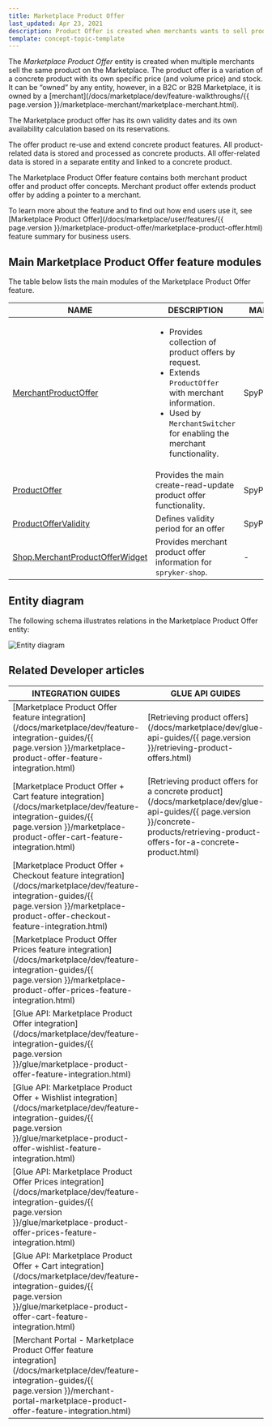 ```yaml
---
title: Marketplace Product Offer
last_updated: Apr 23, 2021
description: Product Offer is created when merchants wants to sell products already available on Marketplace.
template: concept-topic-template
---
```


The *Marketplace Product Offer* entity is created when multiple merchants sell the same product on the Marketplace. The product offer is a variation of a concrete product with its own specific price (and volume price) and stock. It can be “owned” by any entity, however, in a B2C or B2B Marketplace, it is owned by a [merchant](/docs/marketplace/dev/feature-walkthroughs/{{ page.version }}/marketplace-merchant/marketplace-merchant.html).

The Marketplace product offer has its own validity dates and its own availability calculation based on its reservations.

The offer product re-use and extend concrete product features. All product-related data is stored and processed as concrete products. 
All offer-related data is stored in a separate entity and linked to a concrete product. 

The Marketplace Product Offer feature contains both merchant product offer and product offer concepts. Merchant product offer extends product offer by adding a pointer to a merchant.

To learn more about the feature and to find out how end users use it, see [Marketplace Product Offer](/docs/marketplace/user/features/{{ page.version }}/marketplace-product-offer/marketplace-product-offer.html) feature summary for business users.

## Main Marketplace Product Offer feature modules

The table below lists the main modules of the Marketplace Product Offer feature.

| NAME | DESCRIPTION | MANAGED ENTITIES  |
| -------------------- | ---------- | ----------------- | 
| [MerchantProductOffer](https://github.com/spryker/merchant-product-offer) | <ul><li>Provides collection of product offers by request.</li><li>Extends `ProductOffer` with merchant information.</li><li> Used by `MerchantSwitcher` for enabling the merchant functionality.</li></ul>  | SpyProductOffer |
| [ProductOffer](https://github.com/spryker/product-offer) | Provides the main create-read-update product offer functionality.  | SpyProductOffer |
| [ProductOfferValidity](https://github.com/spryker/product-offer-validity) | Defines validity period for an offer | SpyProductOfferValidity |
| [Shop.MerchantProductOfferWidget](https://github.com/spryker/spryker-shop) | Provides merchant product offer information for `spryker-shop`. | - |

## Entity diagram

The following schema illustrates relations in the Marketplace Product Offer entity:

![Entity diagram](https://confluence-connect.gliffy.net/embed/image/6a64677b-090a-4dbf-86a5-8e9d8afa1a68.png?utm_medium=live&utm_source=custom)

## Related Developer articles


|INTEGRATION GUIDES  |GLUE API GUIDES  |DATA IMPORT  | REFERENCES         |
|---------|---------|---------|---------|
|[Marketplace Product Offer feature integration](/docs/marketplace/dev/feature-integration-guides/{{ page.version }}/marketplace-product-offer-feature-integration.html)     | [Retrieving product offers](/docs/marketplace/dev/glue-api-guides/{{ page.version }}/retrieving-product-offers.html)       | [File details: combined_merchant_product_offer.csv](/docs/marketplace/dev/data-import/{{ page.version }}/file-details-combined-merchant-product-offer-csv.html)        |[Product offer in the Back Office](/docs/marketplace/dev/feature-walkthroughs/{{ page.version }}/marketplace-product-offer/product-offer-in-the-back-office.html) |
|[Marketplace Product Offer + Cart feature integration](/docs/marketplace/dev/feature-integration-guides/{{ page.version }}/marketplace-product-offer-cart-feature-integration.html)     |[Retrieving product offers for a concrete product](/docs/marketplace/dev/glue-api-guides/{{ page.version }}/concrete-products/retrieving-product-offers-for-a-concrete-product.html)         |[File details: merchant_product_offer.csv](/docs/marketplace/dev/data-import/{{ page.version }}/file-details-merchant-product-offer-csv.html)         | [Product offer storage](/docs/marketplace/dev/feature-walkthroughs/{{ page.version }}/marketplace-product-offer/product-offer-storage.html)  |
| [Marketplace Product Offer + Checkout feature integration](/docs/marketplace/dev/feature-integration-guides/{{ page.version }}/marketplace-product-offer-checkout-feature-integration.html)    |        | [File details: product_offer_stock.csv](/docs/marketplace/dev/data-import/{{ page.version }}/file-details-product-offer-stock-csv.html)        | [Product Offer store relation](/docs/marketplace/dev/feature-walkthroughs/{{ page.version }}/marketplace-product-offer/product-offer-store-relation.html) |
| [Marketplace Product Offer Prices feature integration](/docs/marketplace/dev/feature-integration-guides/{{ page.version }}/marketplace-product-offer-prices-feature-integration.html)    |        | [File details: product_offer_validity.csv](/docs/marketplace/dev/data-import/{{ page.version }}/file-details-product-offer-validity-csv.html)        | [Product Offer validity dates](/docs/marketplace/dev/feature-walkthroughs/{{ page.version }}/marketplace-product-offer/product-offer-validity-dates.html) |
| [Glue API: Marketplace Product Offer integration](/docs/marketplace/dev/feature-integration-guides/{{ page.version }}/glue/marketplace-product-offer-feature-integration.html)    |        |  [File details: price-product-offer.csv](/docs/marketplace/dev/data-import/{{ page.version }}/file-details-price-product-offer-csv.html)       |
| [Glue API: Marketplace Product Offer + Wishlist integration](/docs/marketplace/dev/feature-integration-guides/{{ page.version }}/glue/marketplace-product-offer-wishlist-feature-integration.html)    |         |[File details: merchant_product_offer_store.csv](/docs/marketplace/dev/data-import/{{ page.version }}/file-details-merchant-product-offer-store-csv.html)         |          |
| [Glue API: Marketplace Product Offer Prices integration](/docs/marketplace/dev/feature-integration-guides/{{ page.version }}/glue/marketplace-product-offer-prices-feature-integration.html)    |         |         |         |
| [Glue API: Marketplace Product Offer + Cart integration](/docs/marketplace/dev/feature-integration-guides/{{ page.version }}/glue/marketplace-product-offer-cart-feature-integration.html)    |         |         |           |
| [Merchant Portal - Marketplace Product Offer feature integration](/docs/marketplace/dev/feature-integration-guides/{{ page.version }}/merchant-portal-marketplace-product-offer-feature-integration.html)    |         |         |            |
